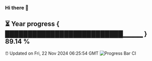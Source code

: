 ### Hi there 👋
⏳ Year progress { ██████████████████████████▁▁▁▁ } 89.14 %
---
⏰ Updated on Fri, 22 Nov 2024 06:25:54 GMT
![Progress Bar CI](https://github.com/liununu/liununu/workflows/Progress%20Bar%20CI/badge.svg)
